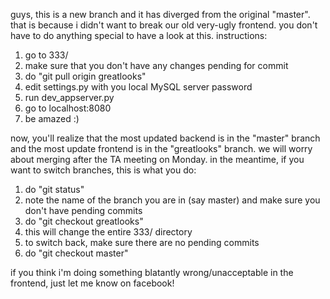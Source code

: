 guys, this is a new branch and it has diverged from the original "master". 
that is because i didn't want to break our old very-ugly frontend. you don't have to
do anything special to have a look at this. instructions: 

1. go to 333/
2. make sure that you don't have any changes pending for commit
3. do "git pull origin greatlooks"
4. edit settings.py with you local MySQL server password
5. run dev_appserver.py
6. go to localhost:8080
7. be amazed :)

now, you'll realize that the most updated backend is in the "master" branch
and the most update frontend is in the "greatlooks" branch. we will worry about
merging after the TA meeting on Monday. in the meantime, if you want to switch 
branches, this is what you do:

1. do "git status"
2. note the name of the branch you are in (say master) and make sure you don't have pending commits
3. do "git checkout greatlooks"
4. this will change the entire 333/ directory
5. to switch back, make sure there are no pending commits
6. do "git checkout master"

if you think i'm doing something blatantly wrong/unacceptable in the frontend,
just let me know on facebook! 
